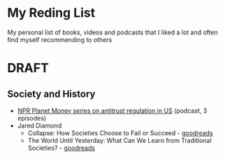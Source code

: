 # My Reding List
My personal list of books, videos and podcasts that I liked a lot and often find myself recommending to others

# DRAFT


## Society and History

 - [NPR Planet Money series on antitrust regulation in US](https://www.npr.org/sections/money/2019/03/20/704426033/antitrust-in-america) (podcast, 3 episodes)
 - Jared Diamond
   - Collapse: How Societies Choose to Fail or Succeed - [goodreads](https://www.goodreads.com/book/show/475.Collapse)
   - The World Until Yesterday: What Can We Learn from Traditional Societies? - [goodreads](https://www.goodreads.com/book/show/15766601-the-world-until-yesterday)
